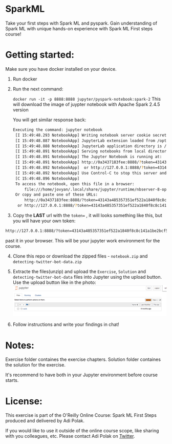 # SparkML
Take your first steps with Spark ML and pyspark.
Gain understanding of Spark ML with unique hands-on experience with Spark ML First steps course!



# Getting started:
Make sure you have docker installed on your device.

1. Run docker

2. Run the next command:

    `docker run -it -p 8888:8888 jupyter/pyspark-notebook:spark-2`
    This will download the image of juypter notebook with Apache Spark 2.4.5 version
    
    
   You will get similar response back:
   ```bash
   Executing the command: jupyter notebook
    [I 15:49:48.293 NotebookApp] Writing notebook server cookie secret to /home/jovyan/.local/share/jupyter/runtime/notebook_cookie_secret
    [I 15:49:48.887 NotebookApp] JupyterLab extension loaded from /opt/conda/lib/python3.7/site-packages/jupyterlab
    [I 15:49:48.888 NotebookApp] JupyterLab application directory is /opt/conda/share/jupyter/lab
    [I 15:49:48.891 NotebookApp] Serving notebooks from local directory: /home/jovyan
    [I 15:49:48.891 NotebookApp] The Jupyter Notebook is running at:
    [I 15:49:48.891 NotebookApp] http://0a3437183fee:8888/?token=43143a485357351ef522a1840f8c8c141a1be2bcf5f9b4de
    [I 15:49:48.892 NotebookApp]  or http://127.0.0.1:8888/?token=43143a485357351ef522a1840f8c8c141a1be2bcf5f9b4de
    [I 15:49:48.892 NotebookApp] Use Control-C to stop this server and shut down all kernels (twice to skip confirmation).
    [C 15:49:48.896 NotebookApp]
    To access the notebook, open this file in a browser:
        file:///home/jovyan/.local/share/jupyter/runtime/nbserver-8-open.html
    Or copy and paste one of these URLs:
        http://0a3437183fee:8888/?token=43143a485357351ef522a1840f8c8c141a1be2bcf5f9b4de
     or http://127.0.0.1:8888/?token=43143a485357351ef522a1840f8c8c141a1be2bcf5f9b4de
    ```

3. Copy the **LAST** url with the `token=` , it will looks something like this, but you will have your own token:
```bash
http://127.0.0.1:8888/?token=43143a485357351ef522a1840f8c8c141a1be2bcf5f9b4de
```
past it in your browser. 
This will be your jupyter work environment for the course.



4. Clone this repo or download the zipped files - `notebook.zip` and `detecting-twitter-bot-data.zip`

5. Extracte the files(unzip) and upload the `Exercise`, `Solution` and `detecting-twitter-bot-data` files into Jupyter using the upload button.
Use the upload button like in the photo:
![](https://raw.githubusercontent.com/Learn-Apache-Spark/SparkML/master/upload.png)

6. Follow instructions and write your findings in chat! 



# Notes:
Exercise folder containes the exercise chapters.
Solution folder containes the solution for the exercise.

It's recommend to have both in your Jupyter environment before course starts.


# License:
This exercise is part of the O'Reilly Online Course: Spark ML First Steps produced and delivered by Adi Polak.

If you would like to use it outside of the online course scope, like sharing with you colleagues, etc. 
Please contact Adi Polak on [Twitter](https://twitter.com/AdiPolak).
